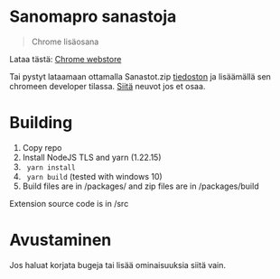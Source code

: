 # Sanomapro sanastoja

> Chrome lisäosana

Lataa tästä: [Chrome webstore](https://chrome.google.com/webstore/detail/sanastot/mpmiknlnhbaefinkddjddmbhaedjgeha)


Tai pystyt lataamaan ottamalla Sanastot.zip [tiedoston](https://github.com/jeffeeeee/sanomapro-sanastot/releases/latest) ja lisäämällä sen chromeen developer tilassa.
[Siitä](https://ui.vision/howto/install-chrome-extension-from-file) neuvot jos et osaa.

# Building

1. Copy repo
2. Install NodeJS TLS and yarn (1.22.15)
3. ` yarn install`
4. ` yarn build` (tested with windows 10)
5. Build files are in /packages/ and zip files are in /packages/build

Extension source code is in /src

# Avustaminen

Jos haluat korjata bugeja tai lisää ominaisuuksia siitä vain.
